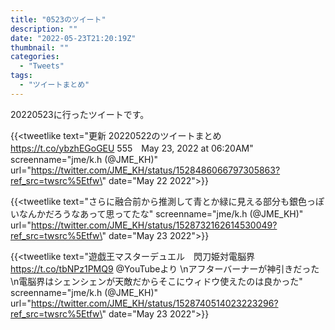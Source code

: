 ```yaml
---
title: "0523のツイート"
description: ""
date: "2022-05-23T21:20:19Z"
thumbnail: ""
categories:
  - "Tweets"
tags:
  - "ツイートまとめ"
---
```

20220523に行ったツイートです。
<!--more-->
{{<tweetlike text=\"更新 20220522のツイートまとめ https://t.co/ybzhEGoGEU 555　May 23, 2022 at 06:20AM\" screenname=\"jme/k.h (@JME_KH)\" url=\"https://twitter.com/JME_KH/status/1528486066797305863?ref_src=twsrc%5Etfw\" date=\"May 22 2022\">}}

{{<tweetlike text=\"さらに融合前から推測して青とか緑に見える部分も銀色っぽいなんかだろうなあって思ってたな\" screenname=\"jme/k.h (@JME_KH)\" url=\"https://twitter.com/JME_KH/status/1528732162614530049?ref_src=twsrc%5Etfw\" date=\"May 23 2022\">}}

{{<tweetlike text=\"遊戯王マスターデュエル　閃刀姫対電脳界 https://t.co/tbNPz1PMQ9 @YouTubeより \nアフターバーナーが神引きだった\n電脳界はシェンシェンが天敵だからそこにウィドウ使えたのは良かった\" screenname=\"jme/k.h (@JME_KH)\" url=\"https://twitter.com/JME_KH/status/1528740514023223296?ref_src=twsrc%5Etfw\" date=\"May 23 2022\">}}


